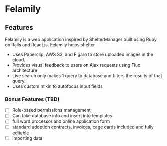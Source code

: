 # Felamily

[link]: [http://www.felamily.com]

## Features

Felamily is a web application inspired by ShelterManager built using Ruby on Rails
and React.js. Felamily helps shelter

* Uses Paperclip, AWS S3, and Figaro to store uploaded images in the cloud.
* Provides visual feedback to users on Ajax requests using Flux architecture
* Live search only makes 1 query to database and filters the results of that query.
* Uses custom mixin to autofocus input fields

### Bonus Features (TBD)
- [ ] Role-based permissions management
- [ ] Can take database info and insert into templates
- [ ] full word processor and online application form
- [ ] standard adoption contracts, invoices, cage cards included and fully editable
- [ ] importing data
